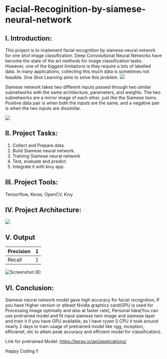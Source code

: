 # Facial-Recoginition-by-siamese-neural-network

## I. Introduction: 
This project is to implement facial recognition by siamese neural network for one shot image classification. Deep Convolutional Neural Networks have become the state of the art methods for image classification tasks. However, one of the biggest limitations is they require a lots of labelled data. In many applications, collecting this much data is sometimes not feasible. One Shot Learning aims to solve this problem. 
![](https://miro.medium.com/max/1400/1*g-561DsAfbU6gcVEk9AC4g.webp)

Siamese network takes two different inputs passed through two similar subnetworks with the same architecture, parameters, and weights. The two subnetworks are a mirror image of each other, just like the Siamese twins. Positive data pair is when both the inputs are the same, and a negative pair is when the two inputs are dissimilar.


![](https://miro.medium.com/max/1158/1*B7wXpu52WCYgVYz97zXhHA.jpeg)

## II. Project Tasks: 
1.  Collect and Prepare data.
2. Build Siamese neural network.
3. Training Siamese neural network
4. Test, evaluate and predict. 
5. Integrate it with kivy app. 

## III. Project Tools: 
Tensorflow, Keras, OpenCV, Kivy

## IV. Project Architecture:

![](https://bloglunit.files.wordpress.com/2017/05/siamese_nn.png?w=740)

## V. Output 

Precision | 1 |
--- | --- | 
Recall | 1 |

![Screenshot (8)](https://user-images.githubusercontent.com/97932221/217462987-72fa3c85-9558-4d01-ba01-26a7040c8aa4.png)

## VI. Conclusion: 
Siamese neural network model gave high accuracy for facial recognition, If you have Higher version or atleast Nvidia graphics card(GPU is used for Processing Image optimally and also at faster rate), Personal Idea(You can use pretrained model and fit input siamese twin image and siamese layer and train it if you have GPU available, as I have ryzen 5 CPU it took around nearly 2 days to train usage of pretrained model like vgg, inception, efficienet, etc to attain peak accuracy and efficient model for classification). 

Link for pretrained Model: https://keras.io/api/applications/ 

Happy Coding !!
